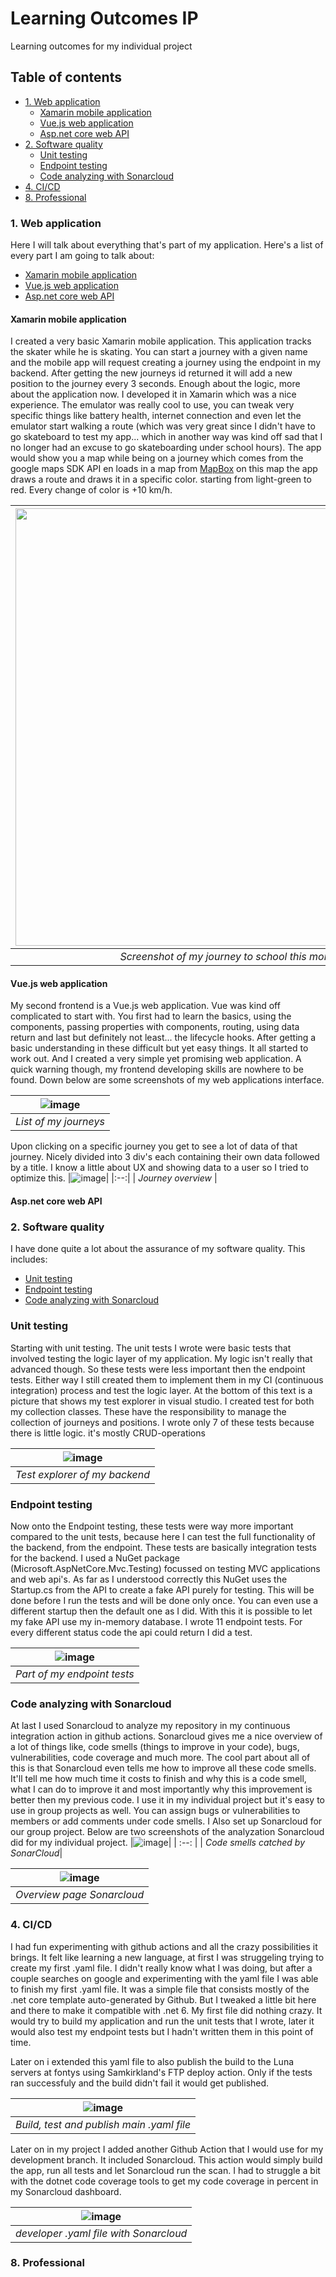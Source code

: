 # Learning Outcomes IP
Learning outcomes for my individual project

## Table of contents
- [1. Web application](#1-web-application)
  - [Xamarin mobile application](#xamarin-mobile-application)
  - [Vue.js web application](#vuejs-web-application)
  - [Asp.net core web API](#aspnet-core-web-api)
- [2. Software quality](#2-software-quality)
  - [Unit testing](#unit-testing)
  - [Endpoint testing](#endpoint-testing)
  - [Code analyzing with Sonarcloud](#code-analyzing-with-sonarcloud)
- [4. CI/CD](#4-cicd)
- [8. Professional](#8-professional)

### 1. Web application
Here I will talk about everything that's part of my application. Here's a list of every part I am going to talk about:
- [Xamarin mobile application](#xamarin-mobile-application)
- [Vue.js web application](#vuejs-web-application)
- [Asp.net core web API](#aspnet-core-web-api)

#### Xamarin mobile application
I created a very basic Xamarin mobile application. This application tracks the skater while he is skating. You can start a journey with a given name and the mobile app will request creating a journey using the endpoint in my backend. After getting the new journeys id returned it will add a new position to the journey every 3 seconds. Enough about the logic, more about the application now. I developed it in Xamarin which was a nice experience. The emulator was really cool to use, you can tweak very specific things like battery health, internet connection and even let the emulator start walking a route (which was very great since I didn't have to go skateboard to test my app... which in another way was kind off sad that I no longer had an excuse to go skateboarding under school hours). The app would show you a map while being on a journey which comes from the google maps SDK API en loads in a map from [MapBox](https://www.mapbox.com/) on this map the app draws a route and draws it in a specific color. starting from light-green to red. Every change of color is +10 km/h.

|<img src="https://user-images.githubusercontent.com/58734636/171807407-4d512cb1-0acf-46f2-b013-1e4cf212d8ba.png" height="700px" />|
|:--:|
| _Screenshot of my journey to school this morning_ |

#### Vue.js web application
My second frontend is a Vue.js web application. Vue was kind off complicated to start with. You first had to learn the basics, using the components, passing properties with components, routing, using data return and last but definitely not least... the lifecycle hooks. After getting a basic understanding in these difficult but yet easy things. It all started to work out. And I created a very simple yet promising web application. A quick warning though, my frontend developing skills are nowhere to be found. Down below are some screenshots of my web applications interface.

|![image](https://user-images.githubusercontent.com/58734636/171812758-78ce6a15-ba3f-4d9b-808b-d881e2f8e6ce.png)|
|:--:|
| _List of my journeys_ |

Upon clicking on a specific journey you get to see a lot of data of that journey. Nicely divided into 3 div's each containing their own data followed by a title. I know a little about UX and showing data to a user so I tried to optimize this. 
|![image](https://user-images.githubusercontent.com/58734636/171812095-d15676f0-2b97-4986-bc99-e774188a538b.png)|
|:--:|
| _Journey overview_ |

#### Asp.net core web API


### 2. Software quality
I have done quite a lot about the assurance of my software quality. This includes:
- [Unit testing](#unit-testing)
- [Endpoint testing](#endpoint-testing)
- [Code analyzing with Sonarcloud](#code-analyzing-with-sonarcloud)

### Unit testing
Starting with unit testing. The unit tests I wrote were basic tests that involved testing the logic layer of my application. My logic isn't really that advanced though. So these tests were less important then the endpoint tests. Either way I still created them to implement them in my CI (continuous integration) process and test the logic layer. At the bottom of this text is a picture that shows my test explorer in visual studio. I created test for both my collection classes. These have the responsibility to manage the collection of journeys and positions. I wrote only 7 of these tests because there is little logic. it's mostly CRUD-operations <br>

|![image](https://user-images.githubusercontent.com/58734636/170981594-719d9412-a4ab-4f45-a3d8-aa371d67b096.png)|
| :--: |
| _Test explorer of my backend_|

### Endpoint testing
Now onto the Endpoint testing, these tests were way more important compared to the unit tests, because here I can test the full functionality of the backend, from the endpoint. These tests are basically integration tests for the backend. I used a NuGet package (Microsoft.AspNetCore.Mvc.Testing) focussed on testing MVC applications and web api's. As far as I understood correctly this NuGet uses the Startup.cs from the API to create a fake API purely for testing. This will be done before I run the tests and will be done only once. You can even use a different startup then the default one as I did. With this it is possible to let my fake API use my in-memory database. I wrote 11 endpoint tests. For every different status code the api could return I did a test. <br>

|![image](https://user-images.githubusercontent.com/58734636/170985163-74434eab-5b29-4534-831e-11a3fee41dbd.png)|
| :--: |
| _Part of my endpoint tests_|

### Code analyzing with Sonarcloud
At last I used Sonarcloud to analyze my repository in my continuous integration action in github actions. Sonarcloud gives me a nice overview of a lot of things like, code smells (things to improve in your code), bugs, vulnerabilities, code coverage and much more. The cool part about all of this is that Sonarcloud even tells me how to improve all these code smells. It'll tell me how much time it costs to finish and why this is a code smell, what I can do to improve it and most importantly why this improvement is better then my previous code. I use it in my individual project but it's easy to use in group projects as well. You can assign bugs or vulnerabilities to members or add comments under code smells. I Also set up Sonarcloud for our group project. Below are two screenshots of the analyzation Sonarcloud did for my individual project.
|![image](https://user-images.githubusercontent.com/58734636/171047461-34c44fec-716f-4bd8-83d0-d7872acb1ac3.png)|
| :--: |
| _Code smells catched by SonarCloud_|

|![image](https://user-images.githubusercontent.com/58734636/171047662-d565adf8-9f13-4f3b-a9c9-eb88dd70f0a1.png)|
| :--: |
| _Overview page Sonarcloud_|

### 4. CI/CD
I had fun experimenting with github actions and all the crazy possibilities it brings. It felt like learning a new language, at first I was struggeling trying to create my first .yaml file. I didn't really know what I was doing, but after a couple searches on google and experimenting with the yaml file I was able to finish my first .yaml file. It was a simple file that consists mostly of the .net core template auto-generated by Github. But I tweaked a little bit here and there to make it compatible with .net 6. My first file did nothing crazy. It would try to build my application and run the unit tests that I wrote, later it would also test my endpoint tests but I hadn't written them in this point of time.

Later on i extended this yaml file to also publish the build to the Luna servers at fontys using Samkirkland's FTP deploy action. Only if the tests ran successfuly and the build didn't fail it would get published.

|![image](https://user-images.githubusercontent.com/58734636/171802438-497cc4ff-b049-4cf2-8431-9fcffa00ceba.png)|
|:--:|
| _Build, test and publish main .yaml file_ |

Later on in my project I added another Github Action that I would use for my development branch. It included Sonarcloud. This action would simply build the app, run all tests and let Sonarcloud run the scan. I had to struggle a bit with the dotnet code coverage tools to get my code coverage in percent in my Sonarcloud dashboard.

|![image](https://user-images.githubusercontent.com/58734636/171804102-6779e65d-4cf8-4bd0-b043-c4cbe73581d5.png)|
|:--:|
| _developer .yaml file with Sonarcloud_ |

### 8. Professional
